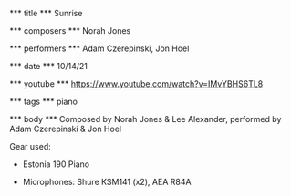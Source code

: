 *** title ***
Sunrise

*** composers ***
Norah Jones

*** performers ***
Adam Czerepinski, Jon Hoel

*** date ***
10/14/21

*** youtube ***
https://www.youtube.com/watch?v=IMvYBHS6TL8

*** tags ***
piano

*** body ***
Composed by Norah Jones & Lee Alexander, performed by Adam Czerepinski & Jon Hoel

Gear used:

- Estonia 190 Piano

- Microphones: Shure KSM141 (x2), AEA R84A
